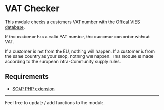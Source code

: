 # VAT Checker

This module checks a customers VAT number with the
[Offical VIES database](https://ec.europa.eu/taxation_customs/vies/).

If the customer has a valid VAT number, the customer can order without VAT.

If a customer is not from the EU, nothing will happen.
If a  customer is from the same country as your shop, nothing will happen.
This module is made according to the european intra-Community supply rules.

## Requirements

- [SOAP PHP extension](https://www.php.net/manual/en/book.soap.php)

---

Feel free to update / add functions to the module.
